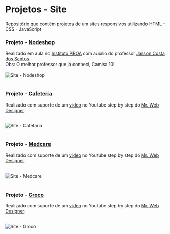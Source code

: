 # Projetos - Site
Repositório que contém projetos de um sites responsivos utilizando HTML - CSS - JavaScript
<br>

### Projeto - <a href="https://github.com/MaxHenriique/Projetos-de-Sites/tree/main/Nodeshop%20-%20Aplicando%20HTML%20-%20CSS%20na%20pr%C3%A1tica">Nodeshop</a>
Realizado em aula no <a href="https://www.proa.org.br/plataforma-proa/">Instituto PROA</a> com auxílio do professor <a href="https://www.linkedin.com/in/jailson-costa-dos-santos/">Jailson Costa dos Santos</a>.
<br>Obs: O melhor professor que já conheci, Camisa 10!
<br>
<br>
![Site - Nodeshop](https://user-images.githubusercontent.com/101279529/164363799-14b8ae75-d421-44a4-aaa8-513c152c0d1c.png)

#
### Projeto - <a href="https://github.com/MaxHenriique/Projetos-de-Site/tree/main/Site-de-Cafeteria">Cafeteria</a>
Realizado com suporte de um <a href="https://www.youtube.com/watch?v=TVFu4-Kd4oM">video</a> no Youtube step by step do <a href="https://www.youtube.com/c/MrWebDesignerAnas">Mr. Web Designer</a>.
<br>
<br>
<!-- ![Cafeteria](https://user-images.githubusercontent.com/101279529/164357816-ad2398e6-79b2-4934-a28c-c8c25eb5fbcd.gif) -->
![Site - Cafetaria](https://user-images.githubusercontent.com/101279529/164363806-31663802-cc8e-4af8-b118-dab3afbad502.png)

#
### Projeto - <a href="https://github.com/MaxHenriique/Projetos-de-Site/tree/main/Site-de-Hospital_Medcare">Medcare</a>
Realizado com suporte de um <a href="https://www.youtube.com/watch?v=m2Sz-43azgw">video</a> no Youtube step by step do <a href="https://www.youtube.com/c/MrWebDesignerAnas">Mr. Web Designer</a>.
<br>
<br>
<!-- ![Medcare](https://user-images.githubusercontent.com/101279529/164360927-f7952b74-1958-401a-90ca-0467bd745ae1.gif) -->
![Site - Medcare](https://user-images.githubusercontent.com/101279529/164363796-873d4d35-e76b-44fe-a3e7-1cce4b38de66.png)

#
### Projeto - <a href="https://github.com/MaxHenriique/Projetos-de-Site/tree/main/Site-Groco-Mercearia">Groco</a>
Realizado com suporte de um <a href="https://www.youtube.com/watch?v=lCCN_lkl3Xw">video</a> no Youtube step by step do <a href="https://www.youtube.com/c/MrWebDesignerAnas">Mr. Web Designer</a>.
<br>
<br>
<!-- ![Mercearia](https://user-images.githubusercontent.com/101279529/164360932-e1d26b31-b38c-44c1-be2e-6d2140237e75.gif) -->
![Site - Groco](https://user-images.githubusercontent.com/101279529/164363800-b0b71567-d123-47eb-a6dc-ae6510ca1a08.png)

